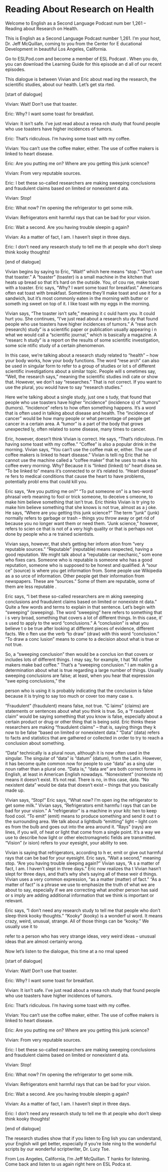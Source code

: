 # Reading About Research on Health

Welcome to English as a Second Language Podcast num ber 1,261 – Reading about Research on Health. 

This is English as a Second Language Podcast number  1,261. I’m your host, Dr. Jeff McQuillan, coming to you from the Center for E ducational Development in beautiful Los Angeles, California. 

Go to ESLPod.com and become a member of ESL Podcast . When you do, you can download the Learning Guide for this episode an d all of our recent episodes. 

This dialogue is between Vivian and Eric about read ing the research, the scientific studies, about our health. Let’s get sta rted. 

[start of dialogue] 

Vivian: Wait! Don’t use that toaster. 

Eric: Why? I want some toast for breakfast. 

Vivian: It isn’t safe. I’ve just read about a resea rch study that found people who use toasters have higher incidences of tumors. 

Eric: That’s ridiculous. I’m having some toast with  my coffee. 

Vivian: You can’t use the coffee maker, either. The  use of coffee makers is linked to heart disease.  

Eric: Are you putting me on? Where are you getting this junk science? 

Vivian: From very reputable sources.  

Eric: I bet these so-called researchers are making sweeping conclusions and fraudulent claims based on limited or nonexistent d ata.  

Vivian: Stop! 

Eric: What now? I’m opening the refrigerator to get  some milk. 

Vivian: Refrigerators emit harmful rays that can be  bad for your vision. 

Eric: Wait a second. Are you having trouble sleepin g again? 

Vivian: As a matter of fact, I am. I haven’t slept in three days. 

Eric: I don’t need any research study to tell me th at people who don’t sleep think kooky thoughts! 

[end of dialogue] 

Vivian begins by saying to Eric, “Wait!” which here  means “stop.” “Don’t use that toaster.” A “toaster” (toaster) is a small machine in the kitchen that heats up bread so that it’s hard on the outside. You, of cou rse, make toast with a toaster. Eric says, “Why? I want some toast for breakfast.” Americans often eat toast with breakfast. Sometimes they’ll make toast and use it for a sandwich, but it’s most commonly eaten in the morning with butter or someth ing sweet on top of it. I like toast with my eggs in the morning. 

Vivian says, “The toaster isn’t safe,” meaning it c ould harm you. It could hurt you. She continues, “I’ve just read about a research stu dy that found people who use toasters have higher incidences of tumors.” A “rese arch (research) study” is a scientific paper or publication usually appearing i n what we would call a “scientific journal,” which is basically a magazine. A “researc h study” is a report on the results of some scientific investigation, some scie ntific study of a certain phenomenon.  

In this case, we’re talking about a research study related to “health” – how your body works, how your body functions. The word “rese arch” can also be used in singular form to refer to a group of studies or lot s of different scientific investigations about a similar topic. People will s ometimes say, “Well, the research says,” meaning the scientific studies indi cate or show that. However, we don’t say “researches.” That is not correct. If you  want to use the plural, you would have to say “research studies.” 

Here we’re talking about a single study, just one s tudy, that found that people who use toasters have higher “incidence” (incidence s) of “tumors” (tumors). “Incidence” refers to how often something happens. It’s a word that is often used in talking about disease and health. The “incidence  of cancer” would be how many people or what percentage of people get cancer  in a certain area. A “tumor” is a part of the body that grows unexpected ly, often related to some disease, many times to cancer. 

Eric, however, doesn’t think Vivian is correct. He says, “That’s ridiculous. I’m having some toast with my coffee.” “Coffee” is also  a popular drink in the morning. Vivian says, “You can’t use the coffee mak er, either. The use of coffee makers is linked to heart disease.” Vivian is telli ng Eric that he cannot use the machine called a “coffee maker” that he uses to mak e his coffee every morning. Why? Because it is “linked (linked) to” heart disea se. “To be linked to” means it’s connected to or it’s related to. “Heart disease” re fers to medical conditions that cause the heart to have problems, potentially probl ems that could kill you.  

Eric says, “Are you putting me on?” “To put someone  on” is a two-word phrasal verb meaning to fool or trick someone, to deceive s omeone, to make him believe something that isn’t true. Eric thinks Vivian is tr ying to make him believe something that she knows is not true, almost as a j oke. He says, “Where are you getting this junk science?” The term “junk” (junk) normally refers to garbage or trash – things you throw away or get rid of because  you no longer want them or need them. “Junk science,” however, refers to scien ce that is not of a very high quality or that is perhaps not done by people who a re trained scientists.  

Vivian says, however, that she’s getting her inform ation from “very reputable sources.” “Reputable” (reputable) means respected, having a good reputation. We might talk about a “reputable car mechanic,” som eone who fixes cars. Someone who is reputable is someone who has a good reputation, someone who is supposed to be honest and qualified. A “sour ce” (source) is where you get information from. Some people use Wikipedia as a so urce of information. Other people get their information from newspapers. These  are “sources.” Some of them are reputable, some of them are less reputable . 

Eric says, “I bet these so-called researchers are m aking sweeping conclusions and fraudulent claims based on limited or nonexiste nt data.” Quite a few words and terms to explain in that sentence. Let’s begin with “sweeping” (sweeping). The word “sweeping” here refers to something that i s very broad, something that covers a lot of different things. In this case, it’ s used to apply to the word “conclusions.” A “conclusion” is what you believe t o be true after looking at different pieces of evidence, different facts. We o ften use the verb “to draw” (draw) with this word “conclusion.” “To draw a conc lusion” means to come to a decision about what is true or not true.  

So, a “sweeping conclusion” then would be a conclus ion that covers or includes lots of different things. I may say, for example, t hat “All coffee makers make bad coffee.” That’s a “sweeping conclusion.” I am makin g a determination about what is true regarding a large number of things. Usually  sweeping conclusions are false; at least, when you hear that expression “swe eping conclusions,” the  

person who is using it is probably indicating that the conclusion is false because it is trying to say too much or cover too many case s. 

“Fraudulent” (fraudulent) means false, not true. “C laims” (claims) are statements or sentences about what you think is true. So, a “f raudulent claim” would be saying something that you know is false, especially  about a certain product or drug or other thing that is being sold. Eric thinks  these researchers are making “fraudulent claims” – that is, saying things they k now to be false “based on limited or nonexistent data.” “Data” (data) refers to facts  and statistics that are gathered or collected in order to try to reach a conclusion about something.  

“Data” technically is a plural noun, although it is  now often used in the singular. The singular of “data” is “datum” (datum), from the  Latin. However, it has become quite common now for people to use “data” as a sing ular noun rather than a plural one. “Data is,” “data are” are both correct forms in English, at least in American English nowadays. “Nonexistent” (nonexiste nt) means it doesn’t exist. It’s not real. There is no, in this case, data. “No nexistent data” would be data that doesn’t exist – things that you basically made up. 

Vivian says, “Stop!” Eric says, “What now? I’m open ing the refrigerator to get some milk.” Vivian says, “Refrigerators emit harmfu l rays that can be bad for your vision.” A “refrigerator” is a machine in your kitc hen to keep food cool. “To emit” (emit) means to produce something and send it out t o the surrounding area. We talk about a lightbulb “emitting” light – light com es from the bulb and goes out into the area around it. “Rays” (rays) are lines, if you  will, of heat or light that come from a single point. It’s a way we use to describe how light or other electromagnetic fields are transmitted. “Vision” (v ision) refers to your eyesight, your ability to see.  

Vivian is saying that refrigerators, according to h er, emit or give out harmful rays that can be bad for your eyesight. Eric says, “Wait  a second,” meaning stop. “Are you having trouble sleeping again?” Vivian says, “A s a matter of fact, I am. I haven’t slept in three days.” Eric now realizes tha t Vivian hasn’t slept for three days, and that’s why she’s saying all of these weir d things. Vivian uses a very common expression, “as a matter (matter) of fact.” “As a matter of fact” is a phrase we use to emphasize the truth of what we are  about to say, especially if we are correcting what another person has said or s imply are adding additional information that we think is important or relevant.   

Eric says, “I don’t need any research study to tell  me that people who don’t sleep think kooky thoughts.” “Kooky” (kooky) is a wonderf ul word. It means crazy, weird, unusual, strange. All of those things can be  “kooky.” We usually use it to  

refer to a person who has very strange ideas, very weird ideas – unusual ideas that are almost certainly wrong. 

Now let’s listen to the dialogue, this time at a no rmal speed 

[start of dialogue] 

Vivian: Wait! Don’t use that toaster. 

Eric: Why? I want some toast for breakfast. 

Vivian: It isn’t safe. I’ve just read about a resea rch study that found people who use toasters have higher incidences of tumors. 

Eric: That’s ridiculous. I’m having some toast with  my coffee. 

Vivian: You can’t use the coffee maker, either. The  use of coffee makers is linked to heart disease.  

Eric: Are you putting me on? Where are you getting this junk science? 

Vivian: From very reputable sources.  

Eric: I bet these so-called researchers are making sweeping conclusions and fraudulent claims based on limited or nonexistent d ata.  

Vivian: Stop! 

Eric: What now? I’m opening the refrigerator to get  some milk. 

Vivian: Refrigerators emit harmful rays that can be  bad for your vision. 

Eric: Wait a second. Are you having trouble sleepin g again? 

Vivian: As a matter of fact, I am. I haven’t slept in three days. 

Eric: I don’t need any research study to tell me th at people who don’t sleep think kooky thoughts! 

[end of dialogue] 

 The research studies show that if you listen to Eng lish you can understand, your English will get better, especially if you’re liste ning to the wonderful scripts by our wonderful scriptwriter, Dr. Lucy Tse. 

From Los Angeles, California, I’m Jeff McQuillan. T hanks for listening. Come back and listen to us again right here on ESL Podca st.  

